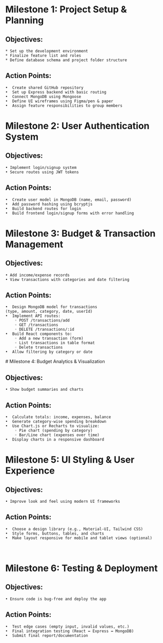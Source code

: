 # Milestone 1: Project Setup & Planning
## Objectives:
    * Set up the development environment
    * Finalize feature list and roles
    * Define database schema and project folder structure
## Action Points:
    •  Create shared GitHub repository
    •  Set up Express backend with basic routing
    •  Connect MongoDB using Mongoose
    •  Define UI wireframes using Figma/pen & paper
    •  Assign feature responsibilities to group members


# Milestone 2: User Authentication System
## Objectives:
    • Implement login/signup system
    • Secure routes using JWT tokens
## Action Points:
    •  Create user model in MongoDB (name, email, password)
    •  Add password hashing using bcryptjs
    •  Build backend routes for login
    •  Build frontend login/signup forms with error handling


# Milestone 3: Budget & Transaction Management
## Objectives:
    • Add income/expense records
    • View transactions with categories and date filtering
## Action Points:
    •  Design MongoDB model for transactions (type, amount, category, date, userId)
    •  Implement API routes:
        ◦ POST /transactions/add
        ◦ GET /transactions
        ◦ DELETE /transactions/:id
    •  Build React components to:
        ◦ Add a new transaction (form)
        ◦ List transactions in table format
        ◦ Delete transactions
    •  Allow filtering by category or date

# Milestone 4: Budget Analytics & Visualization
 ## Objectives:
    • Show budget summaries and charts
 ## Action Points:
    •  Calculate totals: income, expenses, balance
    •  Generate category-wise spending breakdown
    •  Use Chart.js or Recharts to visualize:
        ◦ Pie chart (spending by category)
        ◦ Bar/Line chart (expenses over time)
    •  Display charts in a responsive dashboard

# Milestone 5: UI Styling & User Experience
## Objectives:
    • Improve look and feel using modern UI frameworks
## Action Points:
    •  Choose a design library (e.g., Material-UI, Tailwind CSS)
    •  Style forms, buttons, tables, and charts
    •  Make layout responsive for mobile and tablet views (optional)

 
# Milestone 6: Testing & Deployment
## Objectives:
    • Ensure code is bug-free and deploy the app
## Action Points:
    •  Test edge cases (empty input, invalid values, etc.)
    •  Final integration testing (React ↔ Express ↔ MongoDB)
    •  Submit final report/documentation
